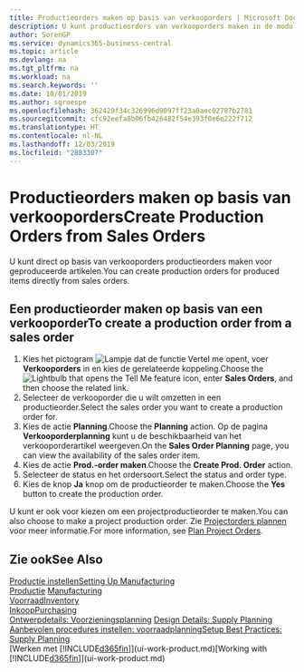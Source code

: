 ```yaml
---
title: Productieorders maken op basis van verkooporders | Microsoft Docs
description: U kunt productieorders van verkooporders maken in de module Verkoop & Marketing.
author: SorenGP
ms.service: dynamics365-business-central
ms.topic: article
ms.devlang: na
ms.tgt_pltfrm: na
ms.workload: na
ms.search.keywords: ''
ms.date: 10/01/2019
ms.author: sgroespe
ms.openlocfilehash: 362429f34c326996d9097ff23a0aec02787b2781
ms.sourcegitcommit: cfc92eefa8b06fb426482f54e393f0e6e222f712
ms.translationtype: HT
ms.contentlocale: nl-NL
ms.lasthandoff: 12/03/2019
ms.locfileid: "2883307"
---
```

# <a name="create-production-orders-from-sales-orders"></a><span data-ttu-id="82e4e-103">Productieorders maken op basis van verkooporders</span><span class="sxs-lookup"><span data-stu-id="82e4e-103">Create Production Orders from Sales Orders</span></span>
<span data-ttu-id="82e4e-104">U kunt direct op basis van verkooporders productieorders maken voor geproduceerde artikelen.</span><span class="sxs-lookup"><span data-stu-id="82e4e-104">You can create production orders for produced items directly from sales orders.</span></span>  

## <a name="to-create-a-production-order-from-a-sales-order"></a><span data-ttu-id="82e4e-105">Een productieorder maken op basis van een verkooporder</span><span class="sxs-lookup"><span data-stu-id="82e4e-105">To create a production order from a sales order</span></span>  

1.  <span data-ttu-id="82e4e-106">Kies het pictogram ![Lampje dat de functie Vertel me opent](media/ui-search/search_small.png "Vertel me wat u wilt doen"), voer **Verkooporders** in en kies de gerelateerde koppeling.</span><span class="sxs-lookup"><span data-stu-id="82e4e-106">Choose the ![Lightbulb that opens the Tell Me feature](media/ui-search/search_small.png "Tell me what you want to do") icon, enter **Sales Orders**, and then choose the related link.</span></span>  
2.  <span data-ttu-id="82e4e-107">Selecteer de verkooporder die u wilt omzetten in een productieorder.</span><span class="sxs-lookup"><span data-stu-id="82e4e-107">Select the sales order you want to create a production order for.</span></span>  
3.  <span data-ttu-id="82e4e-108">Kies de actie **Planning**.</span><span class="sxs-lookup"><span data-stu-id="82e4e-108">Choose the **Planning** action.</span></span> <span data-ttu-id="82e4e-109">Op de pagina **Verkooporderplanning** kunt u de beschikbaarheid van het verkooporderartikel weergeven.</span><span class="sxs-lookup"><span data-stu-id="82e4e-109">On the **Sales Order Planning** page, you can view the availability of the sales order item.</span></span>  
4.  <span data-ttu-id="82e4e-110">Kies de actie **Prod.-order maken**.</span><span class="sxs-lookup"><span data-stu-id="82e4e-110">Choose the **Create Prod. Order** action.</span></span>  
5.  <span data-ttu-id="82e4e-111">Selecteer de status en het ordersoort.</span><span class="sxs-lookup"><span data-stu-id="82e4e-111">Select the status and order type.</span></span>  
6.  <span data-ttu-id="82e4e-112">Kies de knop **Ja** knop om de productieorder te maken.</span><span class="sxs-lookup"><span data-stu-id="82e4e-112">Choose the **Yes** button to create the production order.</span></span>

<span data-ttu-id="82e4e-113">U kunt er ook voor kiezen om een projectproductieorder te maken.</span><span class="sxs-lookup"><span data-stu-id="82e4e-113">You can also choose to make a project production order.</span></span> <span data-ttu-id="82e4e-114">Zie [Projectorders plannen](production-how-to-plan-project-orders.md) voor meer informatie.</span><span class="sxs-lookup"><span data-stu-id="82e4e-114">For more information, see [Plan Project Orders](production-how-to-plan-project-orders.md).</span></span>   

## <a name="see-also"></a><span data-ttu-id="82e4e-115">Zie ook</span><span class="sxs-lookup"><span data-stu-id="82e4e-115">See Also</span></span>  
[<span data-ttu-id="82e4e-116">Productie instellen</span><span class="sxs-lookup"><span data-stu-id="82e4e-116">Setting Up Manufacturing</span></span>](production-configure-production-processes.md)  
<span data-ttu-id="82e4e-117">[Productie](production-manage-manufacturing.md)  </span><span class="sxs-lookup"><span data-stu-id="82e4e-117">[Manufacturing](production-manage-manufacturing.md)  </span></span>  
[<span data-ttu-id="82e4e-118">Voorraad</span><span class="sxs-lookup"><span data-stu-id="82e4e-118">Inventory</span></span>](inventory-manage-inventory.md)  
[<span data-ttu-id="82e4e-119">Inkoop</span><span class="sxs-lookup"><span data-stu-id="82e4e-119">Purchasing</span></span>](purchasing-manage-purchasing.md)  
<span data-ttu-id="82e4e-120">[Ontwerpdetails: Voorzieningsplanning](design-details-supply-planning.md) </span><span class="sxs-lookup"><span data-stu-id="82e4e-120">[Design Details: Supply Planning](design-details-supply-planning.md) </span></span>  
[<span data-ttu-id="82e4e-121">Aanbevolen procedures instellen: voorraadplanning</span><span class="sxs-lookup"><span data-stu-id="82e4e-121">Setup Best Practices: Supply Planning</span></span>](setup-best-practices-supply-planning.md)  
<span data-ttu-id="82e4e-122">[Werken met [!INCLUDE[d365fin](includes/d365fin_md.md)]](ui-work-product.md)</span><span class="sxs-lookup"><span data-stu-id="82e4e-122">[Working with [!INCLUDE[d365fin](includes/d365fin_md.md)]](ui-work-product.md)</span></span>
